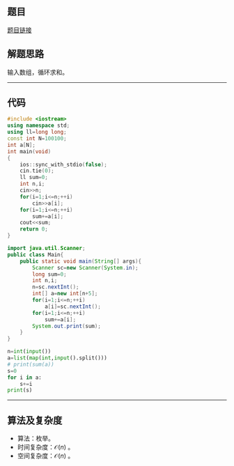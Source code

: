 ## 题目
[题目链接](https://www.nowcoder.com/practice/f3a0631c336d42099103c187a9c65e62?tpId=372&tqId=10979360&sourceUrl=/exam/oj&channenl=wgithub&fromPut=wgithub)

## 解题思路
输入数组，循环求和。

---

## 代码

``` cpp []
#include <iostream>
using namespace std;
using ll=long long;
const int N=100100;
int a[N];
int main(void)
{
	ios::sync_with_stdio(false);
	cin.tie(0);
	ll sum=0;
	int n,i;
	cin>>n;
	for(i=1;i<=n;++i)
		cin>>a[i];
	for(i=1;i<=n;++i)
		sum+=a[i];
	cout<<sum;
	return 0;
}
```
``` java []
import java.util.Scanner;
public class Main{
    public static void main(String[] args){
        Scanner sc=new Scanner(System.in);
        long sum=0;
        int n,i;
        n=sc.nextInt();
        int[] a=new int[n+5];
        for(i=1;i<=n;++i)
            a[i]=sc.nextInt();
        for(i=1;i<=n;++i)
            sum+=a[i];
        System.out.print(sum);
    }
}
```
``` python []
n=int(input())
a=list(map(int,input().split()))
# print(sum(a))
s=0
for i in a:
    s+=i
print(s)
```

---

## 算法及复杂度
- 算法：枚举。  
- 时间复杂度：$\mathcal{O}(n)$ 。  
- 空间复杂度：$\mathcal{O}(n)$ 。  

